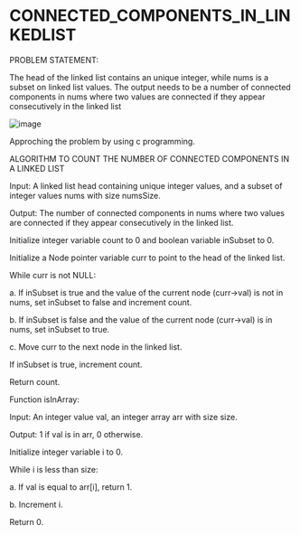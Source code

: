 # CONNECTED_COMPONENTS_IN_LINKEDLIST

PROBLEM STATEMENT:

The head of the linked list contains an unique integer, while nums is a subset on linked list values. The output  needs to be a number of connected components in nums where two values are connected if they appear  consecutively in the linked list 

![image](https://user-images.githubusercontent.com/85669685/222217245-efc24e5e-0b77-4238-87ae-68101f46ca31.png)

Approching the problem by using c programming.

ALGORITHM TO COUNT THE NUMBER OF CONNECTED COMPONENTS IN A LINKED LIST

Input: A linked list head containing unique integer values, and a subset of integer values nums with size numsSize.

Output: The number of connected components in nums where two values are connected if they appear consecutively in the linked list.

Initialize integer variable count to 0 and boolean variable inSubset to 0.

Initialize a Node pointer variable curr to point to the head of the linked list.

While curr is not NULL:

a. If inSubset is true and the value of the current node (curr->val) is not in nums, set inSubset to false and increment count.

b. If inSubset is false and the value of the current node (curr->val) is in nums, set inSubset to true.

c. Move curr to the next node in the linked list.

If inSubset is true, increment count.

Return count.

Function isInArray:

Input: An integer value val, an integer array arr with size size.

Output: 1 if val is in arr, 0 otherwise.

Initialize integer variable i to 0.

While i is less than size:

 a.  If val is equal to arr[i], return 1.

 b.  Increment i.

Return 0.
